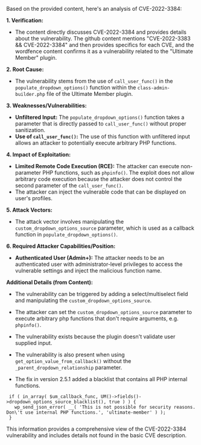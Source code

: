 Based on the provided content, here's an analysis of CVE-2022-3384:

**1. Verification:**
   - The content directly discusses CVE-2022-3384 and provides details about the vulnerability. The github content mentions "CVE-2022-3383 && CVE-2022-3384" and then provides specifics for each CVE, and the wordfence content confirms it as a vulnerability related to the "Ultimate Member" plugin.

**2. Root Cause:**
   - The vulnerability stems from the use of `call_user_func()` in the `populate_dropdown_options()` function within the `class-admin-builder.php` file of the Ultimate Member plugin.

**3. Weaknesses/Vulnerabilities:**
   - **Unfiltered Input:** The `populate_dropdown_options()` function takes a parameter that is directly passed to `call_user_func()` without proper sanitization.
   - **Use of `call_user_func()`:** The use of this function with unfiltered input allows an attacker to potentially execute arbitrary PHP functions.

**4. Impact of Exploitation:**
   - **Limited Remote Code Execution (RCE):**  The attacker can execute non-parameter PHP functions, such as `phpinfo()`. The exploit does not allow arbitrary code execution because the attacker does not control the second parameter of the `call_user_func()`.
   - The attacker can inject the vulnerable code that can be displayed on user's profiles.

**5. Attack Vectors:**
   - The attack vector involves manipulating the `custom_dropdown_options_source` parameter, which is used as a callback function in `populate_dropdown_options()`.

**6. Required Attacker Capabilities/Position:**
   - **Authenticated User (Admin+):** The attacker needs to be an authenticated user with administrator-level privileges to access the vulnerable settings and inject the malicious function name.

**Additional Details (from Content):**

*   The vulnerability can be triggered by adding a select/multiselect field and manipulating the `custom_dropdown_options_source`.
*   The attacker can set the `custom_dropdown_options_source` parameter to execute arbitrary php functions that don't require arguments, e.g. `phpinfo()`.
*   The vulnerability exists because the plugin doesn't validate user supplied input.
*   The vulnerability is also present when using `get_option_value_from_callback()` without the  `_parent_dropdown_relationship` parameter.

*   The fix in version 2.5.1 added a blacklist that contains all PHP internal functions.

```
 if ( in_array( $um_callback_func, UM()->fields()->dropdown_options_source_blacklist(), true ) ) {
   wp_send_json_error( __( 'This is not possible for security reasons. Don\'t use internal PHP functions.', 'ultimate-member' ) );
 }
```

This information provides a comprehensive view of the CVE-2022-3384 vulnerability and includes details not found in the basic CVE description.
